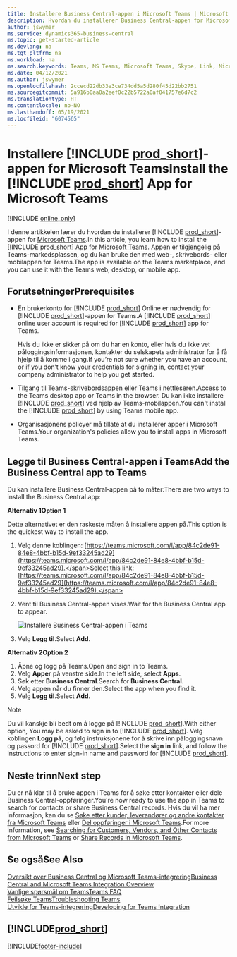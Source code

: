```yaml
---
title: Installere Business Central-appen i Microsoft Teams | Microsoft Docs
description: Hvordan du installerer Business Central-appen for Microsoft Teams.
author: jswymer
ms.service: dynamics365-business-central
ms.topic: get-started-article
ms.devlang: na
ms.tgt_pltfrm: na
ms.workload: na
ms.search.keywords: Teams, MS Teams, Microsoft Teams, Skype, Link, Microsoft 365, collaborate, collaboration, teamwork
ms.date: 04/12/2021
ms.author: jswymer
ms.openlocfilehash: 2ccecd22db33e3ce734dd5a5d280f45d22bb2751
ms.sourcegitcommit: 5a916b0aa0a2eef0c22b5722a0af041757e6d7c2
ms.translationtype: HT
ms.contentlocale: nb-NO
ms.lasthandoff: 05/19/2021
ms.locfileid: "6074565"
---
```

# <a name="install-the-prod_short-app-for-microsoft-teams"></a><span data-ttu-id="d65f8-103">Installere [!INCLUDE [prod_short](includes/prod_short.md)]-appen for Microsoft Teams</span><span class="sxs-lookup"><span data-stu-id="d65f8-103">Install the [!INCLUDE [prod_short](includes/prod_short.md)] App for Microsoft Teams</span></span>

[!INCLUDE [online_only](includes/online_only.md)]

<span data-ttu-id="d65f8-104">I denne artikkelen lærer du hvordan du installerer [!INCLUDE [prod_short](includes/prod_short.md)]-appen for [Microsoft Teams](https://www.microsoft.com/en-us/microsoft-365/microsoft-teams).</span><span class="sxs-lookup"><span data-stu-id="d65f8-104">In this article, you learn how to install the [!INCLUDE [prod_short](includes/prod_short.md)] App for [Microsoft Teams](https://www.microsoft.com/en-us/microsoft-365/microsoft-teams).</span></span> <span data-ttu-id="d65f8-105">Appen er tilgjengelig på Teams-markedsplassen, og du kan bruke den med web-, skrivebords- eller mobilappen for Teams.</span><span class="sxs-lookup"><span data-stu-id="d65f8-105">The app is available on the Teams marketplace, and you can use it with the Teams web, desktop, or mobile app.</span></span>

## <a name="prerequisites"></a><span data-ttu-id="d65f8-106">Forutsetninger</span><span class="sxs-lookup"><span data-stu-id="d65f8-106">Prerequisites</span></span>

- <span data-ttu-id="d65f8-107">En brukerkonto for [!INCLUDE [prod_short](includes/prod_short.md)] Online er nødvendig for [!INCLUDE [prod_short](includes/prod_short.md)]-appen for Teams.</span><span class="sxs-lookup"><span data-stu-id="d65f8-107">A [!INCLUDE [prod_short](includes/prod_short.md)] online user account is required for [!INCLUDE [prod_short](includes/prod_short.md)] app for Teams.</span></span>

    <span data-ttu-id="d65f8-108">Hvis du ikke er sikker på om du har en konto, eller hvis du ikke vet påloggingsinformasjonen, kontakter du selskapets administrator for å få hjelp til å komme i gang.</span><span class="sxs-lookup"><span data-stu-id="d65f8-108">If you’re not sure whether you have an account, or if you don’t know your credentials for signing in, contact your company administrator to help you get started.</span></span>

- <span data-ttu-id="d65f8-109">Tilgang til Teams-skrivebordsappen eller Teams i nettleseren.</span><span class="sxs-lookup"><span data-stu-id="d65f8-109">Access to the Teams desktop app or Teams in the browser.</span></span> <span data-ttu-id="d65f8-110">Du kan ikke installere [!INCLUDE [prod_short](includes/prod_short.md)] ved hjelp av Teams-mobilappen.</span><span class="sxs-lookup"><span data-stu-id="d65f8-110">You can't install the [!INCLUDE [prod_short](includes/prod_short.md)] by using Teams mobile app.</span></span>

- <span data-ttu-id="d65f8-111">Organisasjonens policyer må tillate at du installerer apper i Microsoft Teams.</span><span class="sxs-lookup"><span data-stu-id="d65f8-111">Your organization's policies allow you to install apps in Microsoft Teams.</span></span>

## <a name="add-the-business-central-app-to-teams"></a><span data-ttu-id="d65f8-112">Legge til Business Central-appen i Teams</span><span class="sxs-lookup"><span data-stu-id="d65f8-112">Add the Business Central app to Teams</span></span>

<span data-ttu-id="d65f8-113">Du kan installere Business Central-appen på to måter:</span><span class="sxs-lookup"><span data-stu-id="d65f8-113">There are two ways to install the Business Central app:</span></span>

<span data-ttu-id="d65f8-114">**Alternativ 1**</span><span class="sxs-lookup"><span data-stu-id="d65f8-114">**Option 1**</span></span>

<span data-ttu-id="d65f8-115">Dette alternativet er den raskeste måten å installere appen på.</span><span class="sxs-lookup"><span data-stu-id="d65f8-115">This option is the quickest way to install the app.</span></span>

1. <span data-ttu-id="d65f8-116">Velg denne koblingen: [https://teams.microsoft.com/l/app/84c2de91-84e8-4bbf-b15d-9ef33245ad29](https://teams.microsoft.com/l/app/84c2de91-84e8-4bbf-b15d-9ef33245ad29).</span><span class="sxs-lookup"><span data-stu-id="d65f8-116">Select this link: [https://teams.microsoft.com/l/app/84c2de91-84e8-4bbf-b15d-9ef33245ad29](https://teams.microsoft.com/l/app/84c2de91-84e8-4bbf-b15d-9ef33245ad29).</span></span>

2. <span data-ttu-id="d65f8-117">Vent til Business Central-appen vises.</span><span class="sxs-lookup"><span data-stu-id="d65f8-117">Wait for the Business Central app to appear.</span></span>

    ![Installere Business Central-appen i Teams](media/teams-install-app.png)

3. <span data-ttu-id="d65f8-119">Velg **Legg til**.</span><span class="sxs-lookup"><span data-stu-id="d65f8-119">Select **Add**.</span></span>

<span data-ttu-id="d65f8-120">**Alternativ 2**</span><span class="sxs-lookup"><span data-stu-id="d65f8-120">**Option 2**</span></span>

1. <span data-ttu-id="d65f8-121">Åpne og logg på Teams.</span><span class="sxs-lookup"><span data-stu-id="d65f8-121">Open and sign in to Teams.</span></span>
2. <span data-ttu-id="d65f8-122">Velg **Apper** på venstre side.</span><span class="sxs-lookup"><span data-stu-id="d65f8-122">In the left side, select **Apps**.</span></span>
3. <span data-ttu-id="d65f8-123">Søk etter **Business Central**.</span><span class="sxs-lookup"><span data-stu-id="d65f8-123">Search for **Business Central**.</span></span>
4. <span data-ttu-id="d65f8-124">Velg appen når du finner den.</span><span class="sxs-lookup"><span data-stu-id="d65f8-124">Select the app when you find it.</span></span>
5. <span data-ttu-id="d65f8-125">Velg **Legg til**.</span><span class="sxs-lookup"><span data-stu-id="d65f8-125">Select **Add**.</span></span>

> [!NOTE]
> <span data-ttu-id="d65f8-126">Du vil kanskje bli bedt om å logge på [!INCLUDE [prod_short](includes/prod_short.md)].</span><span class="sxs-lookup"><span data-stu-id="d65f8-126">With either option, You may be asked to sign in to [!INCLUDE [prod_short](includes/prod_short.md)].</span></span> <span data-ttu-id="d65f8-127">Velg koblingen **Logg på**, og følg instruksjonene for å skrive inn påloggingsnavn og passord for [!INCLUDE [prod_short](includes/prod_short.md)].</span><span class="sxs-lookup"><span data-stu-id="d65f8-127">Select the **sign in** link, and follow the instructions to enter sign-in name and password for [!INCLUDE [prod_short](includes/prod_short.md)].</span></span>

## <a name="next-step"></a><span data-ttu-id="d65f8-128">Neste trinn</span><span class="sxs-lookup"><span data-stu-id="d65f8-128">Next step</span></span>

<span data-ttu-id="d65f8-129">Du er nå klar til å bruke appen i Teams for å søke etter kontakter eller dele Business Central-oppføringer.</span><span class="sxs-lookup"><span data-stu-id="d65f8-129">You're now ready to use the app in Teams to search for contacts or share Business Central records.</span></span> <span data-ttu-id="d65f8-130">Hvis du vil ha mer informasjon, kan du se [Søke etter kunder, leverandører og andre kontakter fra Microsoft Teams](across-search-contacts-teams.md) eller [Del oppføringer i Microsoft Teams](across-working-with-teams.md).</span><span class="sxs-lookup"><span data-stu-id="d65f8-130">For more information, see [Searching for Customers, Vendors, and Other Contacts from Microsoft Teams](across-search-contacts-teams.md) or [Share Records in Microsoft Teams](across-working-with-teams.md).</span></span>

## <a name="see-also"></a><span data-ttu-id="d65f8-131">Se også</span><span class="sxs-lookup"><span data-stu-id="d65f8-131">See Also</span></span>

[<span data-ttu-id="d65f8-132">Oversikt over Business Central og Microsoft Teams-integrering</span><span class="sxs-lookup"><span data-stu-id="d65f8-132">Business Central and Microsoft Teams Integration Overview</span></span>](across-teams-overview.md)  
[<span data-ttu-id="d65f8-133">Vanlige spørsmål om Teams</span><span class="sxs-lookup"><span data-stu-id="d65f8-133">Teams FAQ</span></span>](teams-faq.md)  
[<span data-ttu-id="d65f8-134">Feilsøke Teams</span><span class="sxs-lookup"><span data-stu-id="d65f8-134">Troubleshooting Teams</span></span>](admin-teams-troubleshooting.md)  
[<span data-ttu-id="d65f8-135">Utvikle for Teams-integrering</span><span class="sxs-lookup"><span data-stu-id="d65f8-135">Developing for Teams Integration</span></span>](/dynamics365/business-central/dev-itpro/developer/devenv-develop-for-teams)  

## [!INCLUDE[prod_short](includes/free_trial_md.md)]  


[!INCLUDE[footer-include](includes/footer-banner.md)]